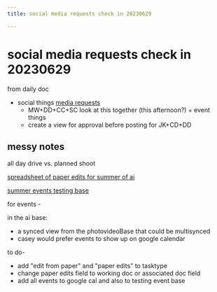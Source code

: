```yaml
---
title: social media requests check in 20230629

---
```


# social media requests check in 20230629
from daily doc
* social things [media requests](https://airtable.com/appopbPFCmmNSFSzC/tblqKJ5qmMHcL1oJP/viwKzuWvcw6QtNxs4?blocks=hide)
    * MW+DD+CC+SC look at this together (this afternoon?) + event things
    * create a view for approval before posting for JK+CD+DD 

## messy notes
all day drive
vs. planned shoot

[spreadsheet of paper edits for summer of ai](https://docs.google.com/spreadsheets/d/1oCkJlKeHARdG8CoOvF3LxWO3hsxgjvgi4adYgcLzQ7I/edit?usp=sharing)


[summer events testing base](https://airtable.com/appFgfKrWqydaNuPu/tbl2d6kOLYOOKYbFL/viweKfynDuCr3x2O8?blocks=hide)


for events -


in the ai base:
* a synced view from the photovideoBase that could be multisynced
* casey would prefer events to show up on google calendar

to do-
* add "edit from paper" and "paper edits" to tasktype
* change paper edits field to working doc or associated doc field
* add all events to google cal and also to testing event base